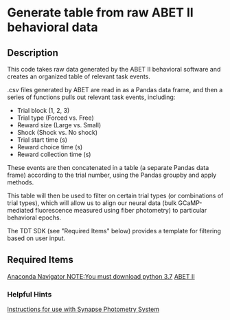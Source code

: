 # Generate table from raw ABET II behavioral data
## Description
This code takes raw data generated by the ABET II behavioral software and creates an organized table of relevant task events. 

.csv files generated by ABET are read in as a Pandas data frame, and then a series of functions pulls out relevant task events, including: 

- Trial block (1, 2, 3)
- Trial type (Forced vs. Free)
- Reward size (Large vs. Small)
- Shock (Shock vs. No shock)
- Trial start time (s)
- Reward choice time (s)
- Reward collection time (s)

These events are then concatenated in a table (a separate Pandas data frame) according to the trial number, using the Pandas groupby and apply methods. 

This table will then be used to filter on certain trial types (or combinations of trial types), which will allow us to align our neural data (bulk GCaMP-mediated fluorescence measured using fiber photometry) to particular behavioral epochs.

The TDT SDK (see "Required Items" below) provides a template for filtering based on user input.

## Required Items
[Anaconda Navigator NOTE:You must download python 3.7](https://www.anaconda.com/distribution/)
[ABET II](http://lafayetteneuroscience.com/products/abetii-operant-ctrl-software)
### Helpful Hints
[Instructions for use with Synapse Photometry System](www.tdt.com/support/python-sdk)

